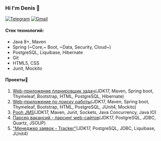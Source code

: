 ### Hi I'm Denis 👋

[![Telegram](https://img.shields.io/badge/Telegram-blue?logo=telegram)](https://t.me/GrokDen)  [![Gmail](https://img.shields.io/badge/Gmail-white?logo=gmail)](mailto:den.voiten@gmail.com)

#### Стек технологий:
* Java 8+, Maven
* Spring (~Core,~ Boot, ~Data, Security, Cloud~)
* PostgreSQL, Liquibase, Hibernate
* Git
* HTML5, CSS
* Junit, Mockito

#### Проекты:open_file_folder:
1. [Web-приложение планировщик задач](https://github.com/denvoiten/job4j_todo)(JDK17, Maven, Spring boot, Thymeleaf, Bootstrap, HTML, PostgreSQL, Hibernate)
2. [Web-приложение по поиску работы](https://github.com/denvoiten/job4j_dreamjob)(JDK17, Maven, Spring boot, Thymeleaf, Bootstrap, HTML, PostgreSQL, JUnit4, Mockito)
3. [Pooh JMS](https://github.com/denvoiten/job4j_pooh)(JDK17, Maven, Junit, Sockets, Java Concurrency, Java IO)
4. [Парсер вакансий - парсинг web-сайтов](https://github.com/denvoiten/job4j_grabber)(JDK17, PostgreSQL, JDBC, Quartz, JSOUP)
5. ["Менеджер заявок - Tracker"](https://github.com/denvoiten/tracker)(JDK17, PostgreSQL, JDBC, Liquibase, JUnit4)

